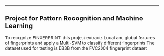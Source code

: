 ----------------------------------------------------
Project for Pattern Recognition and Machine Learning
----------------------------------------------------
To recognize FINGERPRINT, this project extracts Local and global features of fingerprints and apply a Multi-SVM to classify different fingerprints
The dataset used for testing is DB3B from the FVC2004 fingerprint dataset
